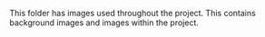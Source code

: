 This folder has images used throughout the project. This contains background images and images within the project. 
